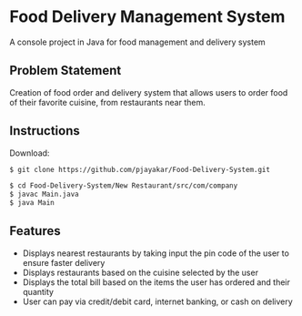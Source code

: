 # Food Delivery Management System

A console project in Java for food management and delivery system

## Problem Statement

Creation of food order and delivery system that allows users to order food of their favorite cuisine, from restaurants near them.

## Instructions

Download:
```bash
$ git clone https://github.com/pjayakar/Food-Delivery-System.git
```
```bash
$ cd Food-Delivery-System/New Restaurant/src/com/company
$ javac Main.java
$ java Main
```

## Features

- Displays nearest restaurants by taking input the pin code of the user to ensure faster delivery
- Displays restaurants based on the cuisine selected by the user
- Displays the total bill based on the items the user has ordered and their quantity
- User can pay via credit/debit card, internet banking, or cash on delivery
